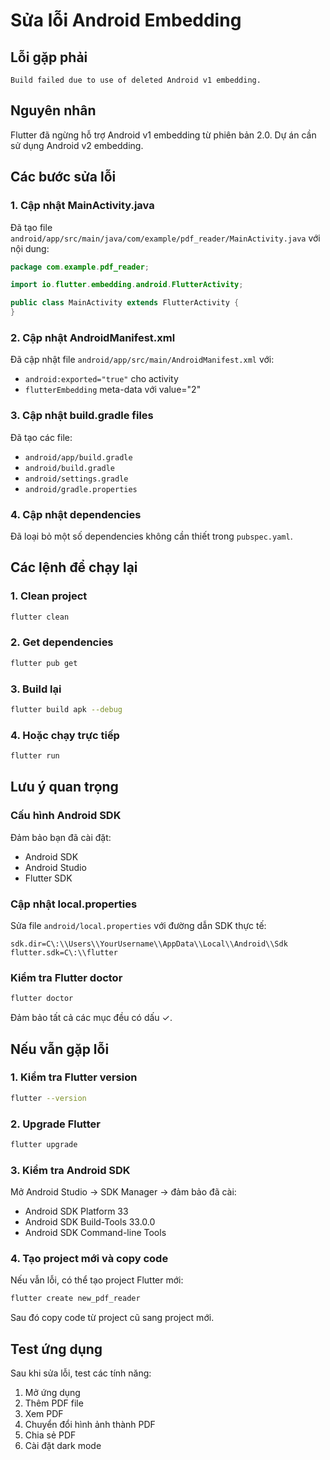 # Sửa lỗi Android Embedding

## Lỗi gặp phải
```
Build failed due to use of deleted Android v1 embedding.
```

## Nguyên nhân
Flutter đã ngừng hỗ trợ Android v1 embedding từ phiên bản 2.0. Dự án cần sử dụng Android v2 embedding.

## Các bước sửa lỗi

### 1. Cập nhật MainActivity.java
Đã tạo file `android/app/src/main/java/com/example/pdf_reader/MainActivity.java` với nội dung:
```java
package com.example.pdf_reader;

import io.flutter.embedding.android.FlutterActivity;

public class MainActivity extends FlutterActivity {
}
```

### 2. Cập nhật AndroidManifest.xml
Đã cập nhật file `android/app/src/main/AndroidManifest.xml` với:
- `android:exported="true"` cho activity
- `flutterEmbedding` meta-data với value="2"

### 3. Cập nhật build.gradle files
Đã tạo các file:
- `android/app/build.gradle`
- `android/build.gradle`
- `android/settings.gradle`
- `android/gradle.properties`

### 4. Cập nhật dependencies
Đã loại bỏ một số dependencies không cần thiết trong `pubspec.yaml`.

## Các lệnh để chạy lại

### 1. Clean project
```bash
flutter clean
```

### 2. Get dependencies
```bash
flutter pub get
```

### 3. Build lại
```bash
flutter build apk --debug
```

### 4. Hoặc chạy trực tiếp
```bash
flutter run
```

## Lưu ý quan trọng

### Cấu hình Android SDK
Đảm bảo bạn đã cài đặt:
- Android SDK
- Android Studio
- Flutter SDK

### Cập nhật local.properties
Sửa file `android/local.properties` với đường dẫn SDK thực tế:
```
sdk.dir=C\:\\Users\\YourUsername\\AppData\\Local\\Android\\Sdk
flutter.sdk=C\:\\flutter
```

### Kiểm tra Flutter doctor
```bash
flutter doctor
```

Đảm bảo tất cả các mục đều có dấu ✓.

## Nếu vẫn gặp lỗi

### 1. Kiểm tra Flutter version
```bash
flutter --version
```

### 2. Upgrade Flutter
```bash
flutter upgrade
```

### 3. Kiểm tra Android SDK
Mở Android Studio → SDK Manager → đảm bảo đã cài:
- Android SDK Platform 33
- Android SDK Build-Tools 33.0.0
- Android SDK Command-line Tools

### 4. Tạo project mới và copy code
Nếu vẫn lỗi, có thể tạo project Flutter mới:
```bash
flutter create new_pdf_reader
```
Sau đó copy code từ project cũ sang project mới.

## Test ứng dụng

Sau khi sửa lỗi, test các tính năng:
1. Mở ứng dụng
2. Thêm PDF file
3. Xem PDF
4. Chuyển đổi hình ảnh thành PDF
5. Chia sẻ PDF
6. Cài đặt dark mode



